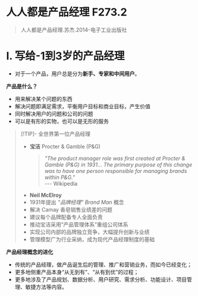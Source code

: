 # 人人都是产品经理 F273.2

> 人人都是产品经理.苏杰.2014-电子工业出版社

# Ⅰ. 写给-1到3岁的产品经理

- 对于一个产品，用户总是分为**新手、专家和中间用户**。

**产品是什么？**
- 用来解决某个问题的东西
- 解决问题即满足需求，平衡用户目标和商业目标，产生价值
- 同时解决用户的问题和公司的问题
- 可以是有形的实物，也可以是无形的服务

> [!TIP]-  全世界第一位产品经理
> - **宝洁** Procter & Gamble (P&G)
>     > *"The product manager role was first created at Procter & Gamble (P&G) in 1931... The primary purpose of this change was to have one person responsible for managing brands within P&G."*  
>     > --- Wikipedia
> - **Neil McElroy**
> - 1931年提出 *“品牌经理”* *Brand Man* 概念
> - 解决 Camay 香皂销售业绩差的问题
> - 建议每个品牌配备专人全面负责
> - 推动宝洁采用“产品管理体系”重组公司体系
> - 实现公司内部的品牌独立竞争，大幅提升创新与业绩
> - 管理模型广为行业采纳，成为现代产品经理制度的基础

**产品经理概念的进化**
- 传统的产品经理，做产品诞生后的管理、推广和营销业务，而如今已经变化；
- 更多地侧重产品本身“从无到有”、“从有到优”的过程；
- 更多地涉及了产品规划、数据分析、用户研究、需求分析、功能设计、项目管理、敏捷方法等内容。



